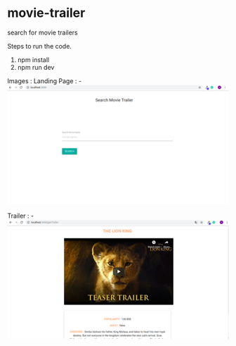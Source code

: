 # movie-trailer
 search for movie trailers

Steps to run the code.
1. npm install
2. npm run dev

Images :
Landing Page : -
![alt text](/images/homepage.png)

Trailer : -
![alt text](/images/trailer.png)
